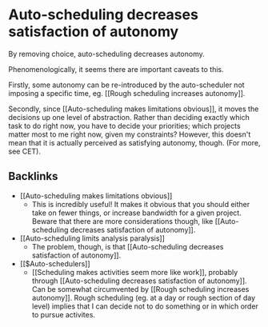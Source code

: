 # Auto-scheduling decreases satisfaction of autonomy
By removing choice, auto-scheduling decreases autonomy.

Phenomenologically, it seems there are important caveats to this.

Firstly, some autonomy can be re-introduced by the auto-scheduler not imposing a specific time, eg. [[Rough scheduling increases autonomy]].

Secondly, since [[Auto-scheduling makes limitations obvious]], it moves the decisions up one level of abstraction. Rather than deciding exactly which task to do right now, you have to decide your priorities; which projects matter most to me right now, given my constraints? However, this doesn't mean that it is actually perceived as satisfying autonomy, though. (For more, see CET).

## Backlinks
* [[Auto-scheduling makes limitations obvious]]
	* This is incredibly useful! It makes it obvious that you should either take on fewer things, or increase bandwidth for a given project. Beware that there are more considerations though, like [[Auto-scheduling decreases satisfaction of autonomy]].
* [[Auto-scheduling limits analysis paralysis]]
	* The problem, though, is that [[Auto-scheduling decreases satisfaction of autonomy]].
* [[$Auto-schedulers]]
	* [[Scheduling makes activities seem more like work]], probably through [[Auto-scheduling decreases satisfaction of autonomy]]. Can be somewhat circumvented by [[Rough scheduling increases autonomy]]. Rough scheduling (eg. at a day or rough section of day level) implies that I can decide not to do something or in which order to pursue activites.

<!-- #Life -->

<!-- {BearID:22408281-B731-43FE-A53A-323957C37BA2-15756-00001303339CDE62} -->
